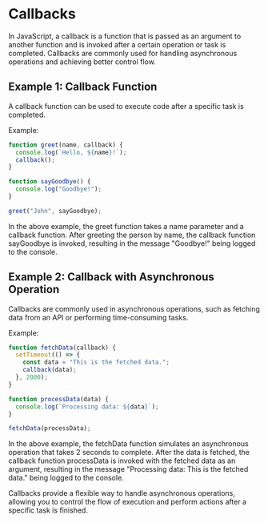 # Callbacks

In JavaScript, a callback is a function that is passed as an argument to another function and is invoked after a certain operation or task is completed. Callbacks are commonly used for handling asynchronous operations and achieving better control flow.

## Example 1: Callback Function

A callback function can be used to execute code after a specific task is completed.

Example:

```javascript
function greet(name, callback) {
  console.log(`Hello, ${name}!`);
  callback();
}

function sayGoodbye() {
  console.log("Goodbye!");
}

greet("John", sayGoodbye);
```

In the above example, the greet function takes a name parameter and a callback function. After greeting the person by name, the callback function sayGoodbye is invoked, resulting in the message "Goodbye!" being logged to the console.

## Example 2: Callback with Asynchronous Operation

Callbacks are commonly used in asynchronous operations, such as fetching data from an API or performing time-consuming tasks.

Example:

```javascript
function fetchData(callback) {
  setTimeout(() => {
    const data = "This is the fetched data.";
    callback(data);
  }, 2000);
}

function processData(data) {
  console.log(`Processing data: ${data}`);
}

fetchData(processData);
```

In the above example, the fetchData function simulates an asynchronous operation that takes 2 seconds to complete. After the data is fetched, the callback function processData is invoked with the fetched data as an argument, resulting in the message "Processing data: This is the fetched data." being logged to the console.

Callbacks provide a flexible way to handle asynchronous operations, allowing you to control the flow of execution and perform actions after a specific task is finished.

